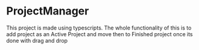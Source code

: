 # ProjectManager

This project is made using typescripts.
The whole functionality of this is to add project as an Active Project and move then to Finished project once its done with drag and drop

